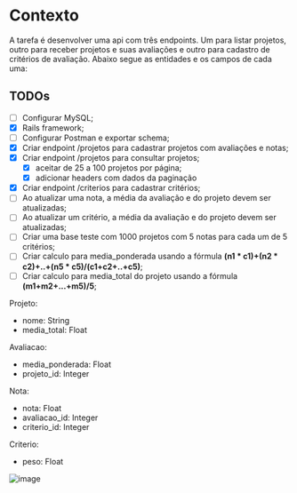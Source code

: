 # Contexto
A tarefa é desenvolver uma api com três endpoints. Um para listar projetos, outro para receber projetos e suas avaliações e outro para cadastro de critérios de avaliação. Abaixo segue as entidades e os campos de cada uma:

## TODOs

- [ ] Configurar MySQL;
- [x] Rails framework;
- [ ] Configurar Postman e exportar schema;
- [x] Criar endpoint /projetos para cadastrar projetos com avaliações e notas;
- [x] Criar endpoint /projetos para consultar projetos;
  - [x] aceitar de 25 a 100 projetos por página;
  - [x] adicionar headers com dados da paginação
- [x] Criar endpoint /criterios para cadastrar critérios;
- [ ] Ao atualizar uma nota, a média da avaliação e do projeto devem ser atualizadas;
- [ ] Ao atualizar um critério, a média da avaliação e do projeto devem ser atualizadas;
- [ ] Criar uma base teste com 1000 projetos com 5 notas para cada um de 5 critérios;
- [ ] Criar calculo para media_ponderada usando a fórmula  **(n1 * c1)+(n2 * c2)+..+(n5 * c5)/(c1+c2+..+c5)**;
- [ ] Criar calculo para media_total do projeto usando a fórmula **(m1+m2+...+m5)/5**;

Projeto:
- nome: String
- media_total: Float

Avaliacao:
- media_ponderada: Float
- projeto_id: Integer

Nota:
- nota: Float
- avaliacao_id: Integer
- criterio_id: Integer

Criterio:
- peso: Float

![image](https://github.com/fagnerpereira/prosas-project/assets/4353880/e334818f-2773-4695-838f-b8fc455ea12f)
